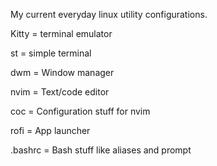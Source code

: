My current everyday linux utility configurations.

Kitty = terminal emulator

st = simple terminal

dwm = Window manager

nvim = Text/code editor

coc = Configuration stuff for nvim

rofi = App launcher

.bashrc = Bash stuff like aliases and prompt
